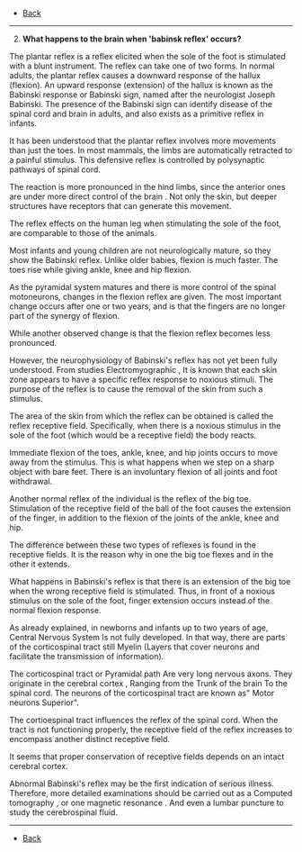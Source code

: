 * [Back](./key.md)

- - -

2. **What happens to the brain when 'babinsk reflex' occurs?**

The plantar reflex is a reflex elicited when the sole of the foot is stimulated with a blunt instrument. The reflex can take one of two forms. In normal adults, the plantar reflex causes a downward response of the hallux (flexion). An upward response (extension) of the hallux is known as the Babinski response or Babinski sign, named after the neurologist Joseph Babinski. The presence of the Babinski sign can identify disease of the spinal cord and brain in adults, and also exists as a primitive reflex in infants.

It has been understood that the plantar reflex involves more movements than just the toes. In most mammals, the limbs are automatically retracted to a painful stimulus. This defensive reflex is controlled by polysynaptic pathways of spinal cord.

The reaction is more pronounced in the hind limbs, since the anterior ones are under more direct control of the brain . Not only the skin, but deeper structures have receptors that can generate this movement.

The reflex effects on the human leg when stimulating the sole of the foot, are comparable to those of the animals.

Most infants and young children are not neurologically mature, so they show the Babinski reflex. Unlike older babies, flexion is much faster. The toes rise while giving ankle, knee and hip flexion.

As the pyramidal system matures and there is more control of the spinal motoneurons, changes in the flexion reflex are given. The most important change occurs after one or two years, and is that the fingers are no longer part of the synergy of flexion.

While another observed change is that the flexion reflex becomes less pronounced.

However, the neurophysiology of Babinski's reflex has not yet been fully understood. From studies Electromyographic , It is known that each skin zone appears to have a specific reflex response to noxious stimuli. The purpose of the reflex is to cause the removal of the skin from such a stimulus.

The area of ​​the skin from which the reflex can be obtained is called the reflex receptive field. Specifically, when there is a noxious stimulus in the sole of the foot (which would be a receptive field) the body reacts.

Immediate flexion of the toes, ankle, knee, and hip joints occurs to move away from the stimulus. This is what happens when we step on a sharp object with bare feet. There is an involuntary flexion of all joints and foot withdrawal.

Another normal reflex of the individual is the reflex of the big toe. Stimulation of the receptive field of the ball of the foot causes the extension of the finger, in addition to the flexion of the joints of the ankle, knee and hip.

The difference between these two types of reflexes is found in the receptive fields. It is the reason why in one the big toe flexes and in the other it extends.

What happens in Babinski's reflex is that there is an extension of the big toe when the wrong receptive field is stimulated. Thus, in front of a noxious stimulus on the sole of the foot, finger extension occurs instead of the normal flexion response.

As already explained, in newborns and infants up to two years of age, Central Nervous System Is not fully developed. In that way, there are parts of the corticospinal tract still Myelin (Layers that cover neurons and facilitate the transmission of information).

The corticospinal tract or Pyramidal path Are very long nervous axons. They originate in the cerebral cortex , Ranging from the Trunk of the brain To the spinal cord. The neurons of the corticospinal tract are known as" Motor neurons Superior".

The cortioespinal tract influences the reflex of the spinal cord. When the tract is not functioning properly, the receptive field of the reflex increases to encompass another distinct receptive field.

It seems that proper conservation of receptive fields depends on an intact cerebral cortex.

Abnormal Babinski's reflex may be the first indication of serious illness. Therefore, more detailed examinations should be carried out as a Computed tomography , or one magnetic resonance . And even a lumbar puncture to study the cerebrospinal fluid.

- - -

* [Back](./key.md)
